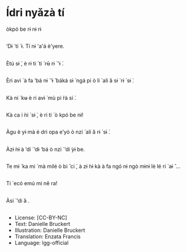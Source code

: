 # Ídri nyǎzà tí
òkpó be rɨ nɨ rɨ

##
‘Dɨ ̀ ti ́ ɨ.
Tí nɨ 'a'á è'yere.

##
Ètú sɨ ̀, è rɨ ti ́ ti ́ rʉ̌ rɨ ̀ 'ɨ ́.

##
Èri avi ́ à fa ‘bá nɨ ́ ‘ɨ ̌ báká
sɨ ̀ ngá pi ò li ́ ali ́á sɨ ̀ rɨ ̀ sɨ ̀.

##
Kà ni ̀ kʉ è ri avɨ ́ mù pi ́rà
si ̀.

##
Kà ca i ́ni ́ sɨ ̀, è ri ti ́ ò kpó
be nɨ!

##
Àgu è yɨ mà é dri opa
e’yó ò nzi ́ ali ́á rɨ ̀ sɨ ̀.

##
Àzɨ ́nɨ à ’di ́ ‘dɨ ‘bá ò nzi ́
‘di ̀yɨ be.

##
Te mɨ ́ ka mi ́ mà milé ò bi ̌ ci ́, à zɨ ́nɨ kà à fa ngó nɨ ngò mɨnɨ lè lé ri ̀
aɨ ̂ ...

##
Ti ́ ecó emú mi ně ra!

##
Àsi ̀ ‘di ̀á .

##
* License: [CC-BY-NC]
* Text: Danielle Bruckert
* Illustration: Danielle Bruckert
* Translation: Enzata Francis
* Language: lgg-official
